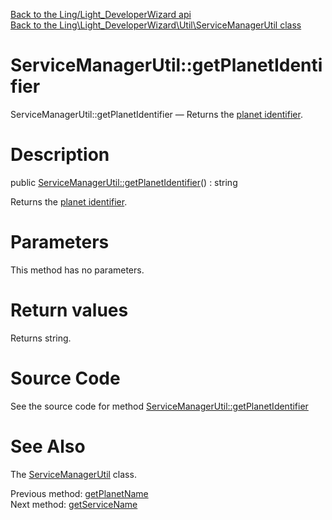 [Back to the Ling/Light_DeveloperWizard api](https://github.com/lingtalfi/Light_DeveloperWizard/blob/master/doc/api/Ling/Light_DeveloperWizard.md)<br>
[Back to the Ling\Light_DeveloperWizard\Util\ServiceManagerUtil class](https://github.com/lingtalfi/Light_DeveloperWizard/blob/master/doc/api/Ling/Light_DeveloperWizard/Util/ServiceManagerUtil.md)


ServiceManagerUtil::getPlanetIdentifier
================



ServiceManagerUtil::getPlanetIdentifier — Returns the [planet identifier](https://github.com/lingtalfi/UniverseTools/blob/master/doc/pages/nomenclature.md#planet-identifier).




Description
================


public [ServiceManagerUtil::getPlanetIdentifier](https://github.com/lingtalfi/Light_DeveloperWizard/blob/master/doc/api/Ling/Light_DeveloperWizard/Util/ServiceManagerUtil/getPlanetIdentifier.md)() : string




Returns the [planet identifier](https://github.com/lingtalfi/UniverseTools/blob/master/doc/pages/nomenclature.md#planet-identifier).




Parameters
================

This method has no parameters.


Return values
================

Returns string.








Source Code
===========
See the source code for method [ServiceManagerUtil::getPlanetIdentifier](https://github.com/lingtalfi/Light_DeveloperWizard/blob/master/Util/ServiceManagerUtil.php#L313-L316)


See Also
================

The [ServiceManagerUtil](https://github.com/lingtalfi/Light_DeveloperWizard/blob/master/doc/api/Ling/Light_DeveloperWizard/Util/ServiceManagerUtil.md) class.

Previous method: [getPlanetName](https://github.com/lingtalfi/Light_DeveloperWizard/blob/master/doc/api/Ling/Light_DeveloperWizard/Util/ServiceManagerUtil/getPlanetName.md)<br>Next method: [getServiceName](https://github.com/lingtalfi/Light_DeveloperWizard/blob/master/doc/api/Ling/Light_DeveloperWizard/Util/ServiceManagerUtil/getServiceName.md)<br>

